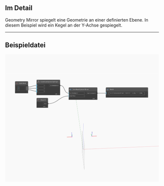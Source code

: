 ## Im Detail
Geometry Mirror spiegelt eine Geometrie an einer definierten Ebene. In diesem Beispiel wird ein Kegel an der Y-Achse gespiegelt.
___
## Beispieldatei

![Mirror](./Autodesk.DesignScript.Geometry.CoordinateSystem.Mirror_img.jpg)


